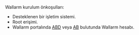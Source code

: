 Wallarm kurulum önkoşulları:

* Desteklenen bir işletim sistemi.
* Root erişimi.
* Wallarm portalında [ABD](https://us1.my.wallarm.com) veya [AB](https://my.wallarm.com) bulutunda Wallarm hesabı.